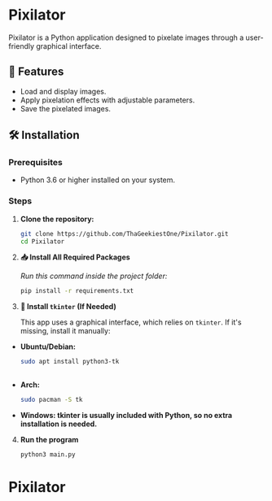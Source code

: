 # Pixilator

Pixilator is a Python application designed to pixelate images through a user-friendly graphical interface.

## 🚀 Features

- Load and display images.
- Apply pixelation effects with adjustable parameters.
- Save the pixelated images.

## 🛠️ Installation

### Prerequisites

- Python 3.6 or higher installed on your system.

### Steps

1. **Clone the repository:**

   ```bash
   git clone https://github.com/ThaGeekiestOne/Pixilator.git
   cd Pixilator

2. **📥 Install All Required Packages**

   *Run this command inside the project folder:*

   ```bash
   pip install -r requirements.txt

3.  **🧱 Install `tkinter` (If Needed)**

      This app uses a graphical interface, which relies on `tkinter`. If it's missing, install it manually:

   - **Ubuntu/Debian:**

     ```bash
     sudo apt install python3-tk
   
   - **Arch:**
     
     ```bash
     sudo pacman -S tk

   - **Windows: tkinter is usually included with Python, so no extra installation is needed.**

4.  **Run the program**
   
    ```bash
    python3 main.py  
# Pixilator
